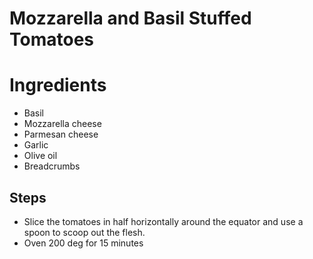 # Mozzarella and Basil Stuffed Tomatoes

# Ingredients

- Basil
- Mozzarella cheese
- Parmesan cheese
- Garlic
- Olive oil
- Breadcrumbs


## Steps
- Slice the tomatoes in half horizontally around the equator and use a spoon to scoop out the flesh.
- Oven 200 deg for 15 minutes

